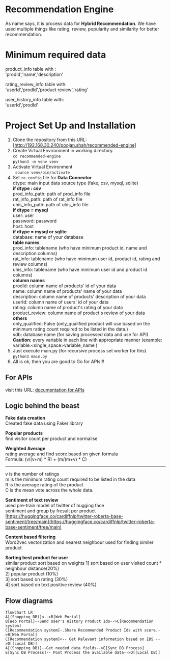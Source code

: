 # Recommendation Engine

As name says, it is process data for **Hybrid Recommendation**. We have used multiple things like rating, review, popularity and similarity for better recommendation.

# Minimum required data  
product_info table with :  
'prodId','name','description'  
  
rating_review_info table with:  
'userId','prodId','product review','rating'  
  
user_history_info table with:  
'userId','prodId'  

# Project Set Up and Installation

 1. Clone the repository from this URL:  [http://192.168.30.240/poojan.shah/recommended-engine]  
 2. Create Virtual Environment in working directory.   
    `cd recommended-engine`  
     `python3 -m venv venv`  
 3. Activate Virtual Environment   
	  ` source venv/bin/activate`  
 4. Set `re.config`  file for **Data Connector**  
	 dtype: main input data source type (fake, csv, mysql, sqlite)  
	 **if dtype : csv**  
	prod_info_path: path of prod_info file  
	rat_info_path: path of rat_info file  
	uhis_info_path: path of uhis_info file  
	**if dtype = mysql**  
	user: user  
	password: password  
	host: host  
	**if dtype = mysql or sqlite**  
	database: name of your database  
	**table names**  
	prod_info: tablename (who have minimum product id, name and description columns)  
	rat_info: tablename (who have minimum user id, product id, rating and review columns)  
	uhis_info: tablename (who have minimum user id and product id columns)  
	**column names**  
	prodId: column name of products' id of your data  
	name: column name of products' name of your data  
	description: column name of products' description of your data  
	userId: column name of users' id of your data  
	rating:  column name of product's rating of your data  
	product_review: column name of product's review of your data  
	**others**  
	only_qualified: False (only_qualified product will use based on the minimum rating count required to be listed in the data.)  
	sdb: database name (for saving processed data and use for API)  
	**Caution:** every variable in each line with appropriate manner (example: variable:<single_space>variable_name )  
 5. Just execute main.py (for recursive process set worker for this)  
	 `python3 main.py`  
 6. All is ok, then you are good to Go for APIs!!!  



## For APIs

visit this URL: [documentation for APIs](https://www.postman.com/altimetry-physicist-26769757/workspace/recommendation-apis/documentation/16943432-4a2061ac-abac-4bd3-8cb1-fe9e9777b2ad)

## Logic behind the beast
**Fake data creation**  
Created fake data using Faker library

**Popular products**  
find visitor count per product and normalise

**Weighted Average**  
rating average and find score based on given formula  
Formula: (v/(v+m) * R) + (m/(m+v) * C)

----------

v is the number of ratings  
m is the minimum rating count required to be listed in the data  
R is the average rating of the product  
C is the mean vote across the whole data.

**Sentiment of text review**  
used pre-train model of twitter of hugging face  
sentiment and group by fresult per product  
[https://huggingface.co/cardiffnlp/twitter-roberta-base-sentiment/tree/main](https://huggingface.co/cardiffnlp/twitter-roberta-base-sentiment/tree/main)

**Content based filtering**  
Word2vec vectorization and nearest neighbour used for finding similer product

**Sorting best product for user**  
similar product sort based on weights 
1] sort based on user visited count * neighbour distance(20%)  
2] popular product (10%)  
3] sort based on rating (30%)  
4] sort based on text positive review (40%)


## Flow diagrams


```mermaid
flowchart LR
A[(Shopping DB)]<-->B[Web Portal]
B[Web Portal]--Send User's History Product Ids-->C[Recommendation system]
C[Recommendation system]-.Share Recommended Product Ids with score.->B[Web Portal]
C[Recommendation system]<-- Get Relevant information based on IDS -->D[(Local DB)]
A[(Shopping DB)]--Get needed data fields-->E[Sync DB Process]
E[Sync DB Process]-- Post Process the available data-->D[(Local DB)]
```
